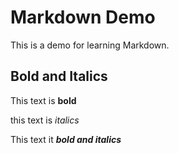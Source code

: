 # Markdown Demo

This is a demo for learning Markdown. 

## Bold and Italics

This text is **bold**

this text is _italics_

This text it **_bold and italics_**
